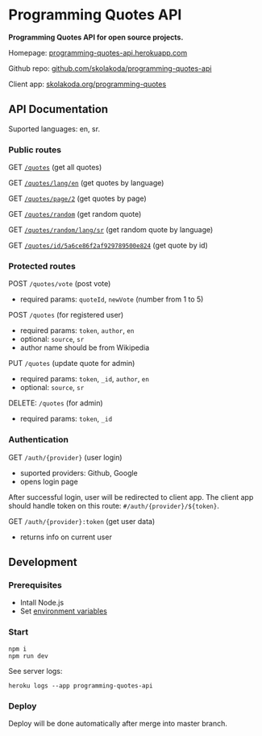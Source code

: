 # Programming Quotes API

**Programming Quotes API for open source projects.**

Homepage: [programming-quotes-api.herokuapp.com](https://programming-quotes-api.herokuapp.com)

Github repo: [github.com/skolakoda/programming-quotes-api](https://github.com/skolakoda/programming-quotes-api)

Client app: [skolakoda.org/programming-quotes](https://skolakoda.org/programming-quotes/)

## API Documentation

Suported languages: en, sr.

### Public routes

GET [`/quotes`](https://programming-quotes-api.herokuapp.com/quotes) (get all quotes)

GET [`/quotes/lang/en`](https://programming-quotes-api.herokuapp.com/quotes/lang/en) (get quotes by language)

GET [`/quotes/page/2`](https://programming-quotes-api.herokuapp.com/quotes/page/2) (get quotes by page)

GET [`/quotes/random`](https://programming-quotes-api.herokuapp.com/quotes/random) (get random quote)

GET [`/quotes/random/lang/sr`](https://programming-quotes-api.herokuapp.com/quotes/random/lang/sr) (get random quote by language)

GET [`/quotes/id/5a6ce86f2af929789500e824`](https://programming-quotes-api.herokuapp.com/quotes/id/5a6ce86f2af929789500e824) (get quote by id)

### Protected routes

POST `/quotes/vote` (post vote)
- required params: `quoteId`, `newVote` (number from 1 to 5)

POST `/quotes` (for registered user)
- required params: `token`, `author`, `en`
- optional: `source`, `sr`
- author name should be from Wikipedia

PUT `/quotes` (update quote for admin)
- required params: `token`, `_id`, `author`, `en`
- optional: `source`, `sr`

DELETE: `/quotes` (for admin)
- required params: `token`, `_id`

### Authentication

GET `/auth/{provider}` (user login)
- suported providers: Github, Google
- opens login page

After successful login, user will be redirected to client app. The client app should handle token on this route: `#/auth/{provider}/${token}`.

GET `/auth/{provider}:token` (get user data)
- returns info on current user

## Development

### Prerequisites

- Intall Node.js
- Set [environment variables](https://github.com/skolakoda/baza-podataka/wiki/Environment-variables)

### Start

```
npm i
npm run dev
```

See server logs:

```
heroku logs --app programming-quotes-api
```

### Deploy

Deploy will be done automatically after merge into master branch.
